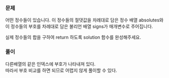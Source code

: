 ### 문제

어떤 정수들이 있습니다. 이 정수들의 절댓값을 차례대로 담은 정수 배열 absolutes와 이 정수들의 부호를 차례대로 담은 불리언 배열 signs가 매개변수로 주어집니다.    

실제 정수들의 합을 구하여 return 하도록 solution 함수를 완성해주세요.   

### 풀이

다른배열의 같은 인덱스에 부호가 나타내져 있다.     
따라서 부호 비교를 하면 되므로 어렵지 않게 풀이할 수 있다.
